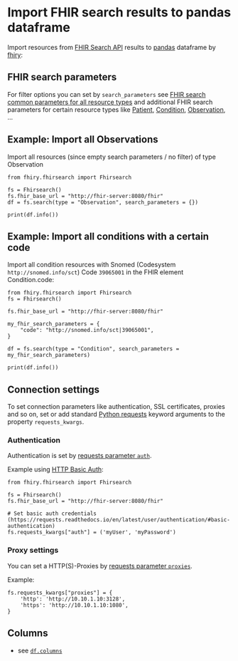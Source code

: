 # Import FHIR search results to pandas dataframe

Import resources from [FHIR Search API](https://www.hl7.org/fhir/search.html) results to [pandas](https://pandas.pydata.org/docs/user_guide/index.html)  dataframe by [fhiry](README.md):

## FHIR search parameters

For filter options you can set by `search_parameters` see [FHIR search common parameters for all resource types](https://www.hl7.org/fhir/search.html#standard) and additional FHIR search parameters for certain resource types like [Patient](https://www.hl7.org/fhir/patient.html#search), [Condition](https://www.hl7.org/fhir/condition.html#search), [Observation](https://www.hl7.org/fhir/observation.html#search), ...

## Example: Import all Observations

Import all resources (since empty search parameters / no filter) of type Observation
```
from fhiry.fhirsearch import Fhirsearch

fs = Fhirsearch()
fs.fhir_base_url = "http://fhir-server:8080/fhir"
df = fs.search(type = "Observation", search_parameters = {})

print(df.info())
```

## Example: Import all conditions with a certain code

Import all condition resources with Snomed (Codesystem `http://snomed.info/sct`) Code `39065001` in the FHIR element Condition.code:

```
from fhiry.fhirsearch import Fhirsearch
fs = Fhirsearch()

fs.fhir_base_url = "http://fhir-server:8080/fhir"

my_fhir_search_parameters = {
    "code": "http://snomed.info/sct|39065001",
}

df = fs.search(type = "Condition", search_parameters = my_fhir_search_parameters)

print(df.info())
```

## Connection settings

To set connection parameters like authentication, SSL certificates, proxies and so on, set or add standard [Python requests](https://requests.readthedocs.io/en/latest/) keyword arguments to the property `requests_kwargs`.

### Authentication

Authentication is set by [requests parameter `auth`](https://requests.readthedocs.io/en/latest/user/authentication/).

Example using [HTTP Basic Auth](https://requests.readthedocs.io/en/latest/user/authentication/#basic-authentication):

```
from fhiry.fhirsearch import Fhirsearch

fs = Fhirsearch()
fs.fhir_base_url = "http://fhir-server:8080/fhir"

# Set basic auth credentials (https://requests.readthedocs.io/en/latest/user/authentication/#basic-authentication)
fs.requests_kwargs["auth"] = ('myUser', 'myPassword')
```

### Proxy settings

You can set a HTTP(S)-Proxies by [requests parameter `proxies`](https://requests.readthedocs.io/en/latest/user/advanced/#proxies).

Example:

```
fs.requests_kwargs["proxies"] = {
    'http': 'http://10.10.1.10:3128',
    'https': 'http://10.10.1.10:1080',
}
```


## Columns
* see [`df.columns`](README.md#columns)

